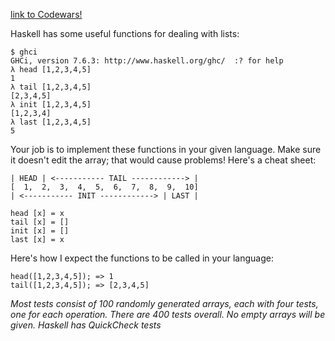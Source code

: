 [link to Codewars!](https://www.codewars.com/kata/54592a5052756d5c5d0009c3)

Haskell has some useful functions for dealing with lists:
```
$ ghci
GHCi, version 7.6.3: http://www.haskell.org/ghc/  :? for help
λ head [1,2,3,4,5]
1
λ tail [1,2,3,4,5]
[2,3,4,5]
λ init [1,2,3,4,5]
[1,2,3,4]
λ last [1,2,3,4,5]
5
```
Your job is to implement these functions in your given language. Make sure it doesn't edit the array; that would cause problems! Here's a cheat sheet:
```
| HEAD | <----------- TAIL ------------> |
[  1,  2,  3,  4,  5,  6,  7,  8,  9,  10]
| <----------- INIT ------------> | LAST |

head [x] = x
tail [x] = []
init [x] = []
last [x] = x
```
Here's how I expect the functions to be called in your language:
```
head([1,2,3,4,5]); => 1
tail([1,2,3,4,5]); => [2,3,4,5]
```

_Most tests consist of 100 randomly generated arrays, each with four tests, one for each operation. There are 400 tests overall. No empty arrays will be given. Haskell has QuickCheck tests_